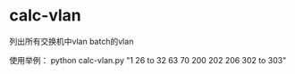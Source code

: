 # calc-vlan
列出所有交换机中vlan batch的vlan

使用举例：
python calc-vlan.py "1 26 to 32 63 70 200 202 206 302 to   303"
